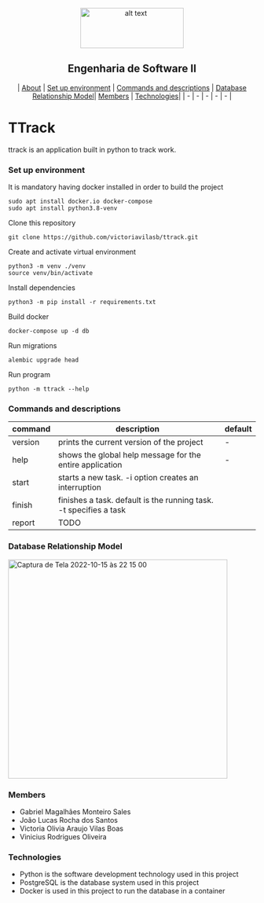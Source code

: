 <div align="center">
  
<p>
<img src="https://upload.wikimedia.org/wikipedia/commons/thumb/c/c3/Logo_UFMG.png/320px-Logo_UFMG.png" alt="alt text" width="210" height="82">
</p>


<p> <h2> Engenharia de Software II </h2> </p>

  
| [About](#TTrack) | [Set up environment](#Set-up-environment) | [Commands and descriptions](#Commands-and-descriptions) | [Database Relationship Model](#Database-Relationship-Model)| [Members](#Members) | [Technologies](#Technologies)|
| - | - | - | - | - |

</div>


# TTrack
ttrack is an application built in python to track work.

### Set up environment
It is mandatory having docker installed in order to build the project

```cli
sudo apt install docker.io docker-compose
sudo apt install python3.8-venv
```
Clone this repository
```cli
git clone https://github.com/victoriavilasb/ttrack.git
```
Create and activate virtual environment
```cli
python3 -m venv ./venv
source venv/bin/activate
```
Install dependencies
```cli
python3 -m pip install -r requirements.txt
```
Build docker
```cli
docker-compose up -d db
```
Run migrations
```cli
alembic upgrade head
```
Run program 
```cli
python -m ttrack --help
```

### Commands and descriptions

| command     | description                                                       | default |
|-------------|-------------------------------------------------------------------|---------|
| version     | prints the current version of the project                         | -       |
| help        | shows the global help message for the entire application          | -       |
| start       | starts a new task. -i option creates an interruption              |         |
| finish      | finishes a task. default is the running task. -t specifies a task |         |
| report      | TODO                                                              |         |

### Database Relationship Model

<img width="446" alt="Captura de Tela 2022-10-15 às 22 15 00" src="https://user-images.githubusercontent.com/19718423/196013324-da075e7a-28bb-419f-8214-5706ada445d7.png">


### Members

- Gabriel Magalhães Monteiro Sales
- João Lucas Rocha dos Santos
- Victoria Olivia Araujo Vilas Boas
- Vinicius Rodrigues Oliveira


### Technologies

- Python is the software development technology used in this project
- PostgreSQL is the database system used in this project
- Docker is used in this project to run the database in a container
